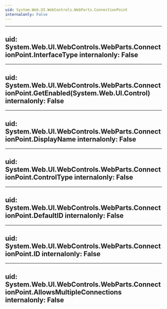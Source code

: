 ```yaml
---
uid: System.Web.UI.WebControls.WebParts.ConnectionPoint
internalonly: False
---
```


---
uid: System.Web.UI.WebControls.WebParts.ConnectionPoint.InterfaceType
internalonly: False
---

---
uid: System.Web.UI.WebControls.WebParts.ConnectionPoint.GetEnabled(System.Web.UI.Control)
internalonly: False
---

---
uid: System.Web.UI.WebControls.WebParts.ConnectionPoint.DisplayName
internalonly: False
---

---
uid: System.Web.UI.WebControls.WebParts.ConnectionPoint.ControlType
internalonly: False
---

---
uid: System.Web.UI.WebControls.WebParts.ConnectionPoint.DefaultID
internalonly: False
---

---
uid: System.Web.UI.WebControls.WebParts.ConnectionPoint.ID
internalonly: False
---

---
uid: System.Web.UI.WebControls.WebParts.ConnectionPoint.AllowsMultipleConnections
internalonly: False
---
